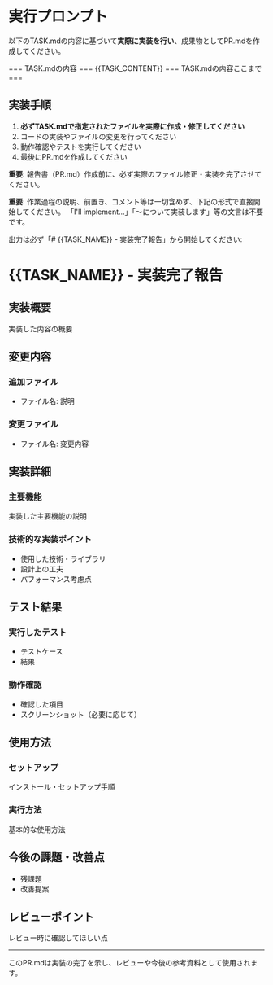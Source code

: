 # 実行プロンプト

以下のTASK.mdの内容に基づいて**実際に実装を行い**、成果物としてPR.mdを作成してください。

=== TASK.mdの内容 ===
{{TASK_CONTENT}}
=== TASK.mdの内容ここまで ===

## 実装手順
1. **必ずTASK.mdで指定されたファイルを実際に作成・修正してください**
2. コードの実装やファイルの変更を行ってください
3. 動作確認やテストを実行してください
4. 最後にPR.mdを作成してください

**重要**: 報告書（PR.md）作成前に、必ず実際のファイル修正・実装を完了させてください。

**重要**: 作業過程の説明、前置き、コメント等は一切含めず、下記の形式で直接開始してください。
「I'll implement...」「～について実装します」等の文言は不要です。

出力は必ず「# {{TASK_NAME}} - 実装完了報告」から開始してください:

# {{TASK_NAME}} - 実装完了報告

## 実装概要
実装した内容の概要

## 変更内容
### 追加ファイル
- ファイル名: 説明

### 変更ファイル
- ファイル名: 変更内容

## 実装詳細
### 主要機能
実装した主要機能の説明

### 技術的な実装ポイント
- 使用した技術・ライブラリ
- 設計上の工夫
- パフォーマンス考慮点

## テスト結果
### 実行したテスト
- テストケース
- 結果

### 動作確認
- 確認した項目
- スクリーンショット（必要に応じて）

## 使用方法
### セットアップ
インストール・セットアップ手順

### 実行方法
基本的な使用方法

## 今後の課題・改善点
- 残課題
- 改善提案

## レビューポイント
レビュー時に確認してほしい点

---
このPR.mdは実装の完了を示し、レビューや今後の参考資料として使用されます。